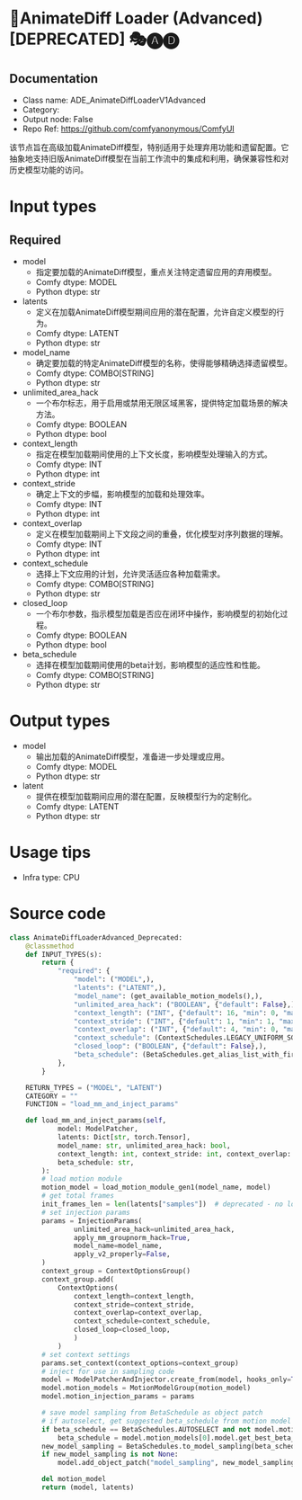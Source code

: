 # 🚫AnimateDiff Loader (Advanced) [DEPRECATED] 🎭🅐🅓
## Documentation
- Class name: ADE_AnimateDiffLoaderV1Advanced
- Category: 
- Output node: False
- Repo Ref: https://github.com/comfyanonymous/ComfyUI

该节点旨在高级加载AnimateDiff模型，特别适用于处理弃用功能和遗留配置。它抽象地支持旧版AnimateDiff模型在当前工作流中的集成和利用，确保兼容性和对历史模型功能的访问。

# Input types
## Required
- model
    - 指定要加载的AnimateDiff模型，重点关注特定遗留应用的弃用模型。
    - Comfy dtype: MODEL
    - Python dtype: str
- latents
    - 定义在加载AnimateDiff模型期间应用的潜在配置，允许自定义模型的行为。
    - Comfy dtype: LATENT
    - Python dtype: str
- model_name
    - 确定要加载的特定AnimateDiff模型的名称，使得能够精确选择遗留模型。
    - Comfy dtype: COMBO[STRING]
    - Python dtype: str
- unlimited_area_hack
    - 一个布尔标志，用于启用或禁用无限区域黑客，提供特定加载场景的解决方法。
    - Comfy dtype: BOOLEAN
    - Python dtype: bool
- context_length
    - 指定在模型加载期间使用的上下文长度，影响模型处理输入的方式。
    - Comfy dtype: INT
    - Python dtype: int
- context_stride
    - 确定上下文的步幅，影响模型的加载和处理效率。
    - Comfy dtype: INT
    - Python dtype: int
- context_overlap
    - 定义在模型加载期间上下文段之间的重叠，优化模型对序列数据的理解。
    - Comfy dtype: INT
    - Python dtype: int
- context_schedule
    - 选择上下文应用的计划，允许灵活适应各种加载需求。
    - Comfy dtype: COMBO[STRING]
    - Python dtype: str
- closed_loop
    - 一个布尔参数，指示模型加载是否应在闭环中操作，影响模型的初始化过程。
    - Comfy dtype: BOOLEAN
    - Python dtype: bool
- beta_schedule
    - 选择在模型加载期间使用的beta计划，影响模型的适应性和性能。
    - Comfy dtype: COMBO[STRING]
    - Python dtype: str

# Output types
- model
    - 输出加载的AnimateDiff模型，准备进一步处理或应用。
    - Comfy dtype: MODEL
    - Python dtype: str
- latent
    - 提供在模型加载期间应用的潜在配置，反映模型行为的定制化。
    - Comfy dtype: LATENT
    - Python dtype: str

# Usage tips
- Infra type: CPU

# Source code
```python
class AnimateDiffLoaderAdvanced_Deprecated:
    @classmethod
    def INPUT_TYPES(s):
        return {
            "required": {
                "model": ("MODEL",),
                "latents": ("LATENT",),
                "model_name": (get_available_motion_models(),),
                "unlimited_area_hack": ("BOOLEAN", {"default": False},),
                "context_length": ("INT", {"default": 16, "min": 0, "max": 1000}),
                "context_stride": ("INT", {"default": 1, "min": 1, "max": 1000}),
                "context_overlap": ("INT", {"default": 4, "min": 0, "max": 1000}),
                "context_schedule": (ContextSchedules.LEGACY_UNIFORM_SCHEDULE_LIST,),
                "closed_loop": ("BOOLEAN", {"default": False},),
                "beta_schedule": (BetaSchedules.get_alias_list_with_first_element(BetaSchedules.SQRT_LINEAR),),
            },
        }

    RETURN_TYPES = ("MODEL", "LATENT")
    CATEGORY = ""
    FUNCTION = "load_mm_and_inject_params"

    def load_mm_and_inject_params(self,
            model: ModelPatcher,
            latents: Dict[str, torch.Tensor],
            model_name: str, unlimited_area_hack: bool,
            context_length: int, context_stride: int, context_overlap: int, context_schedule: str, closed_loop: bool,
            beta_schedule: str,
        ):
        # load motion module
        motion_model = load_motion_module_gen1(model_name, model)
        # get total frames
        init_frames_len = len(latents["samples"])  # deprecated - no longer used for anything lol
        # set injection params
        params = InjectionParams(
                unlimited_area_hack=unlimited_area_hack,
                apply_mm_groupnorm_hack=True,
                model_name=model_name,
                apply_v2_properly=False,
        )
        context_group = ContextOptionsGroup()
        context_group.add(
            ContextOptions(
                context_length=context_length,
                context_stride=context_stride,
                context_overlap=context_overlap,
                context_schedule=context_schedule,
                closed_loop=closed_loop,
                )
            )
        # set context settings
        params.set_context(context_options=context_group)
        # inject for use in sampling code
        model = ModelPatcherAndInjector.create_from(model, hooks_only=True)
        model.motion_models = MotionModelGroup(motion_model)
        model.motion_injection_params = params

        # save model sampling from BetaSchedule as object patch
        # if autoselect, get suggested beta_schedule from motion model
        if beta_schedule == BetaSchedules.AUTOSELECT and not model.motion_models.is_empty():
            beta_schedule = model.motion_models[0].model.get_best_beta_schedule(log=True)
        new_model_sampling = BetaSchedules.to_model_sampling(beta_schedule, model)
        if new_model_sampling is not None:
            model.add_object_patch("model_sampling", new_model_sampling)

        del motion_model
        return (model, latents)

